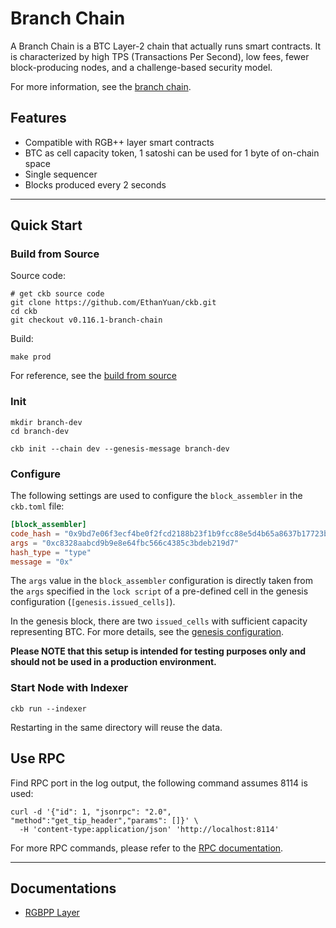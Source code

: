 # Branch Chain

A Branch Chain is a BTC Layer-2 chain that actually runs smart contracts. It is characterized by high TPS (Transactions Per Second), low fees, fewer block-producing nodes, and a challenge-based security model. 

For more information, see the [branch chain](https://github.com/ckb-cell/utxo-stack-doc/blob/master/docs/branch-chain.md).

## Features

- Compatible with RGB++ layer smart contracts
- BTC as cell capacity token, 1 satoshi can be used for 1 byte of on-chain space
- Single sequencer
- Blocks produced every 2 seconds

---

## Quick Start

### Build from Source

Source code:

```shell
# get ckb source code
git clone https://github.com/EthanYuan/ckb.git
cd ckb
git checkout v0.116.1-branch-chain
```

Build:

```shell
make prod
```

For reference, see the [build from source](https://docs-old.nervos.org/docs/basics/guides/get-ckb#build-from-source)

### Init

```shell
mkdir branch-dev
cd branch-dev
```

```shell
ckb init --chain dev --genesis-message branch-dev
```

### Configure 

The following settings are used to configure the `block_assembler` in the `ckb.toml` file:

```toml
[block_assembler]
code_hash = "0x9bd7e06f3ecf4be0f2fcd2188b23f1b9fcc88e5d4b65a8637b17723bbda3cce8"
args = "0xc8328aabcd9b9e8e64fbc566c4385c3bdeb219d7"
hash_type = "type"
message = "0x"
```

The `args` value in the `block_assembler` configuration is directly taken from the `args` specified in the `lock script` of a pre-defined cell in the genesis configuration (`[genesis.issued_cells]`). 

In the genesis block, there are two `issued_cells` with sufficient capacity representing BTC. For more details, see the [genesis configuration](/resource/specs/dev.toml).

**Please NOTE that this setup is intended for testing purposes only and should not be used in a production environment.**

### Start Node with Indexer

```shell
ckb run --indexer
```
Restarting in the same directory will reuse the data.

## Use RPC

Find RPC port in the log output, the following command assumes 8114 is used:

```shell
curl -d '{"id": 1, "jsonrpc": "2.0", "method":"get_tip_header","params": []}' \
  -H 'content-type:application/json' 'http://localhost:8114'
```

For more RPC commands, please refer to the [RPC documentation](rpc/README.md).

---

## Documentations

- [RGBPP Layer](rgbpp-layer.md)
